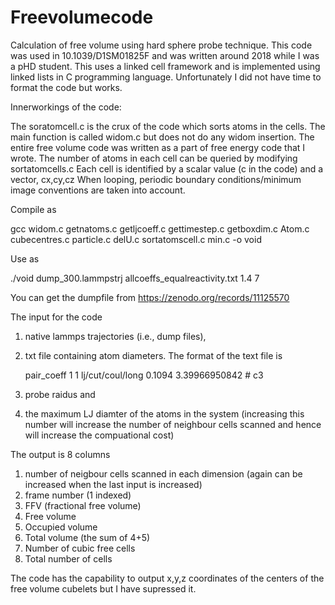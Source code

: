 # Freevolumecode
Calculation of free volume using hard sphere probe technique. This code was used in 10.1039/D1SM01825F and was written around 2018 while I was a pHD student. This uses a linked cell framework and is implemented using linked lists in C programming language. 
Unfortunately I did not have time to format the code but works. 


   
Innerworkings of the code:

The soratomcell.c is the crux of the code which sorts atoms in the cells. 
The main function is called widom.c but does not do any widom insertion. The entire free volume code was written as a part of free energy code that I wrote. 
The number of atoms in each cell can be queried by modifying sortatomcells.c
Each cell is identified by a scalar value (c in the code) and a vector, cx,cy,cz 
When looping, periodic boundary conditions/minimum image conventions are taken into account. 


Compile as 

gcc widom.c getnatoms.c getljcoeff.c  gettimestep.c getboxdim.c  Atom.c cubecentres.c particle.c delU.c sortatomscell.c min.c -o void

Use as 

./void  dump_300.lammpstrj allcoeffs_equalreactivity.txt 1.4 7

You can get the dumpfile from https://zenodo.org/records/11125570


The input for the code 
1) native lammps trajectories (i.e., dump files),
2) txt file containing atom diameters. The format of the text file is
   
   pair_coeff 1 1 lj/cut/coul/long 0.1094 3.39966950842 # c3

4) probe raidus and
5) the maximum LJ diamter of the atoms in the system (increasing this number will increase the number of neighbour cells scanned and hence will increase the compuational cost)

The output is 8 columns

1. number of neigbour cells scanned in each dimension (again can be increased when the last input is increased)
2. frame number (1 indexed)
3. FFV (fractional free volume) 
4. Free volume
5. Occupied volume
6. Total volume (the sum of 4+5)
7. Number of cubic free cells
8. Total number of cells

The code has the capability to output x,y,z coordinates of the centers of the free volume cubelets but I have supressed it. 


